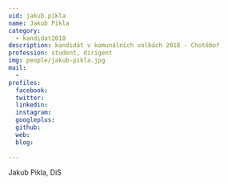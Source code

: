 ```yaml
---
uid: jakub.pikla
name: Jakub Pikla
category:
  - kandidat2018
description: kandidát v komunálních volbách 2018 - Chotěboř
profession: student, dirigent
img: people/jakub-pikla.jpg
mail:
  - 
profiles:
  facebook: 
  twitter: 
  linkedin: 
  instagram: 
  googleplus: 
  github: 
  web: 
  blog: 
  
---
```


Jakub Pikla, DiS
